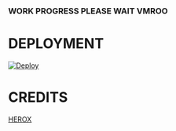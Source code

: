 ### WORK PROGRESS PLEASE WAIT VMROO


# DEPLOYMENT

[![Deploy](https://www.herokucdn.com/deploy/button.svg)](https://heroku.com/deploy?template=https://github.com/HeroxXd/senorita)



# CREDITS 

[HEROX](HTTPS://T.ME/HEROX_XD)
